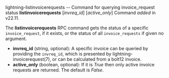 lightning-listinvoicerequests -- Command for querying invoice\_request status
**listinvoicerequests** [*invreq\_id*] [*active\_only*] 
Command *added* in v22.11.

The **listinvoicerequests** RPC command gets the status of a specific `invoice_request`, if it exists, or the status of all `invoice_requests` if given no argument.

- **invreq\_id** (string, optional): A specific invoice can be queried by providing the `invreq_id`, which is presented by lightning-invoicerequest(7), or can be calculated from a bolt12 invoice.
- **active\_only** (boolean, optional): If it is *True* then only active invoice requests are returned. The default is *False*.
